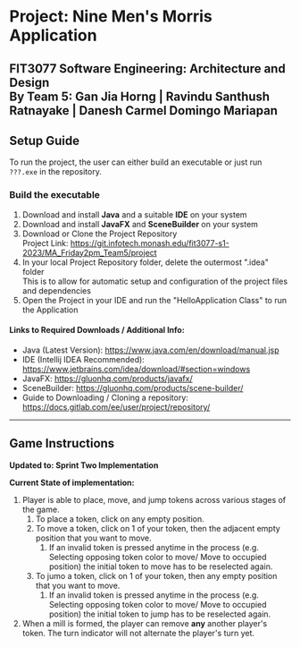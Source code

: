 # Project: Nine Men's Morris Application
**FIT3077 Software Engineering: Architecture and Design** <br>
By Team 5: Gan Jia Horng | Ravindu Santhush Ratnayake | Danesh Carmel Domingo Mariapan
---

## Setup Guide
To run the project, the user can either build an executable or just run `???.exe` in the repository.


### Build the executable
1. Download and install **Java** and a suitable **IDE** on your system
2. Download and install **JavaFX** and **SceneBuilder** on your system
3. Download or Clone the Project Repository <br>
   Project Link: https://git.infotech.monash.edu/fit3077-s1-2023/MA_Friday2pm_Team5/project <br>
4. In your local Project Repository folder, delete the outermost ".idea" folder <br>
   This is to allow for automatic setup and configuration of the project files and dependencies
5. Open the Project in your IDE and run the "HelloApplication Class" to run the Application

#### Links to Required Downloads / Additional Info:
- Java (Latest Version): https://www.java.com/en/download/manual.jsp
- IDE (Intellij IDEA Recommended): https://www.jetbrains.com/idea/download/#section=windows
- JavaFX: https://gluonhq.com/products/javafx/
- SceneBuilder: https://gluonhq.com/products/scene-builder/
- Guide to Downloading / Cloning a repository: https://docs.gitlab.com/ee/user/project/repository/
---

## Game Instructions
**Updated to: Sprint Two Implementation**

**Current State of implementation:**
1. Player is able to place, move, and jump tokens across various stages of the game.
   1. To place a token, click on any empty position. 
   2. To move a token, click on 1 of your token, then the adjacent empty position that you want to move.
      1. If an invalid token is pressed anytime in the process
      (e.g. Selecting opposing token color to move/ Move to occupied position)
      the initial token to move has to be reselected again.
   3. To jumo a token, click on 1 of your token, then any empty position that you want to move.
      1. If an invalid token is pressed anytime in the process
         (e.g. Selecting opposing token color to move/ Move to occupied position)
         the initial token to jump has to be reselected again.
3. When a mill is formed, the player can remove **any** another player's token. The turn indicator will not 
alternate the player's turn yet.

[//]: # (***Game Objective:** <br>)

[//]: # (The game ends and you are the WINNER when you have reduced your opponent to only)

[//]: # (two &#40;2&#41; tokens or when the opponent can no longer make any valid moves on the board. <br>)

[//]: # (This is achieved by trying to create "mills" &#40;three &#40;3&#41; tokens in a row&#41; to remove the opponents tokens from the board)

[//]: # (while preventing the opponent from doing the same.*)

[//]: # ()
[//]: # (**Initial Phase:** <br>)

[//]: # (Each player takes turns placing nine &#40;9&#41; of their own respective tokens on the board. <br>)

[//]: # (Players can only place their tokens on vacant / empty positions on the board. <br>)

[//]: # (The goal is to position your tokens well so that it sets you up for success in the upcoming phases. <br>)

[//]: # (*Click a vacant location on the board when the display shows it is your turn*)

[//]: # (1. Player 1 &#40;White&#41; places a token)

[//]: # (2. Player 2 &#40;Black&#41; places a token)

[//]: # (3. The cycle repeats until both players have nine &#40;9&#41; tokens each on the board)

[//]: # ()
[//]: # (**Mid-Game Phase** <br>)

[//]: # (Players take turns moving their tokens along the lines on the board.)

[//]: # (When a player forms a mill &#40;three &#40;3&#41; tokens in a row&#41;, he/she removes one of the opponent's tokens from the board. <br>)

[//]: # (The Mid-Game Phase ends when a player is reduced to only three &#40;3&#41; tokens on the board <br>)

[//]: # (1. Player 1 &#40;White&#41; selects his/her token on the board)

[//]: # (2. Player 1 &#40;White&#41; selects a valid move for their token to move to)

[//]: # (3. Player 2 &#40;Black&#41; selects his/her token on the board)

[//]: # (4. Player 2 &#40;Black&#41; selects a valid move for their token to move to)

[//]: # (5. The cycle repeats)

[//]: # (6. If an invalid move is made, the player has to re-select a token again &#40;from Step 1&#41;)

[//]: # ()
[//]: # (*Forming Mills:*)

[//]: # (1. Player 1 &#40;White&#41; places moves a token that forms a mill)

[//]: # (2. Player 1 &#40;White&#41; selects an opponents token to remove &#40;Black&#41;)

[//]: # (3. Player 2's &#40;Black&#41; turn to move)

[//]: # (4. The cycle repeats)

[//]: # ()
[//]: # (**End-Game Phase** <br>)

[//]: # (Players who are reduced to only three &#40;3&#41; tokens can jump a token to any vacant position on the board. <br>)

[//]: # (The game ends when a player is reduced to only two &#40;2&#41; tokens or is unable to move. <br>)

[//]: # (The opposing player is then declared as the winner. <br>)

[//]: # (1. Player 1 &#40;White&#41; creates a mill and removes an opponent's token)

[//]: # (2. Player 2 &#40;Black&#41; is reduced to two tokens - the game ends)

[//]: # (3. Player 1 &#40;White&#41; wins)

[//]: # (---)